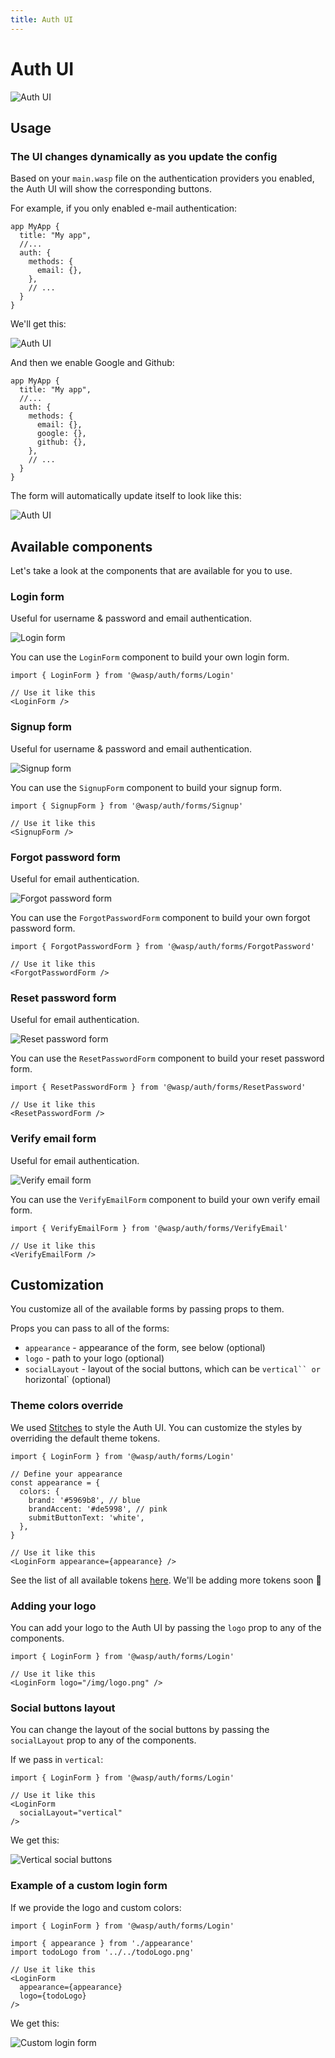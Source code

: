 ```yaml
---
title: Auth UI
---
```


# Auth UI

![Auth UI](/img/authui/all_screens.gif)

## Usage

### The UI changes dynamically as you update the config

Based on your `main.wasp` file on the authentication providers you enabled, the Auth UI will show the corresponding buttons. 

For example, if you only enabled e-mail authentication:

```wasp title="main.wasp"
app MyApp {
  title: "My app",
  //...
  auth: {
    methods: {
      email: {},
    },
    // ...
  }
}
```

We'll get this:

![Auth UI](/img/authui/login.png)

And then we enable Google and Github:

```wasp title="main.wasp" {7-8}
app MyApp {
  title: "My app",
  //...
  auth: {
    methods: {
      email: {},
      google: {},
      github: {},
    },
    // ...
  }
}
```

The form will automatically update itself to look like this:

![Auth UI](/img/authui/multiple_providers.png)



## Available components

Let's take a look at the components that are available for you to use.

### Login form

Useful for <span className="pill pill-username-password">username & password</span> and <span className="pill pill-email">email</span> authentication.

![Login form](/img/authui/login.png)

You can use the `LoginForm` component to build your own login form.

```tsx title="client/LoginPage.tsx"
import { LoginForm } from '@wasp/auth/forms/Login'

// Use it like this
<LoginForm />
```

### Signup form

Useful for <span className="pill pill-username-password">username & password</span> and <span className="pill pill-email">email</span> authentication.

![Signup form](/img/authui/signup.png)

You can use the `SignupForm` component to build your signup form.

```tsx title="client/SignupPage.tsx"
import { SignupForm } from '@wasp/auth/forms/Signup'

// Use it like this
<SignupForm />
```

### Forgot password form

Useful for <span className="pill pill-email">email</span> authentication.

![Forgot password form](/img/authui/forgot_password.png)

You can use the `ForgotPasswordForm` component to build your own forgot password form.

```tsx title="client/ForgotPasswordPage.tsx"
import { ForgotPasswordForm } from '@wasp/auth/forms/ForgotPassword'

// Use it like this
<ForgotPasswordForm />
```

### Reset password form

Useful for <span className="pill pill-email">email</span> authentication.

![Reset password form](/img/authui/reset_password.png)

You can use the `ResetPasswordForm` component to build your reset password form.

```tsx title="client/ResetPasswordPage.tsx"
import { ResetPasswordForm } from '@wasp/auth/forms/ResetPassword'

// Use it like this
<ResetPasswordForm />
```

### Verify email form

Useful for <span className="pill pill-email">email</span> authentication.

![Verify email form](/img/authui/email_verification.png)

You can use the `VerifyEmailForm` component to build your own verify email form.

```tsx title="client/VerifyEmailPage.tsx"
import { VerifyEmailForm } from '@wasp/auth/forms/VerifyEmail'

// Use it like this
<VerifyEmailForm />
```

## Customization

You customize all of the available forms by passing props to them. 

Props you can pass to all of the forms:
- `appearance` - appearance of the form, see below (optional)
- `logo` - path to your logo (optional)
- `socialLayout` - layout of the social buttons, which can be `vertical`` or `horizontal` (optional)

### Theme colors override

We used [Stitches](https://stitches.dev/) to style the Auth UI. You can customize the styles by overriding the default theme tokens. 

```tsx title="client/LoginPage.tsx"
import { LoginForm } from '@wasp/auth/forms/Login'

// Define your appearance
const appearance = {
  colors: {
    brand: '#5969b8', // blue
    brandAccent: '#de5998', // pink
    submitButtonText: 'white',
  },
}

// Use it like this
<LoginForm appearance={appearance} />
```

See the list of all available tokens [here](https://github.com/wasp-lang/wasp/blob/main/waspc/data/Generator/templates/react-app/src/stitches.config.js). We'll be adding more tokens soon 🙂

### Adding your logo

You can add your logo to the Auth UI by passing the `logo` prop to any of the components.

```tsx title="client/LoginPage.tsx"
import { LoginForm } from '@wasp/auth/forms/Login'

// Use it like this
<LoginForm logo="/img/logo.png" />
```

### Social buttons layout

You can change the layout of the social buttons by passing the `socialLayout` prop to any of the components.

If we pass in `vertical`:

```tsx title="client/LoginPage.tsx"
import { LoginForm } from '@wasp/auth/forms/Login'

// Use it like this
<LoginForm
  socialLayout="vertical"
/>
```

We get this:

![Vertical social buttons](/img/authui/vertical_social_buttons.png)

### Example of a custom login form

If we provide the logo and custom colors:
```tsx title="client/LoginPage.tsx"
import { LoginForm } from '@wasp/auth/forms/Login'

import { appearance } from './appearance'
import todoLogo from '../../todoLogo.png'

// Use it like this
<LoginForm
  appearance={appearance}
  logo={todoLogo}
/>
```

We get this:

<div style={{ textAlign: 'center' }}>
  <img src="/img/authui/custom_login.gif" alt="Custom login form" />
</div>
